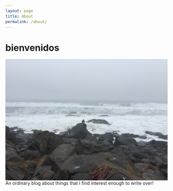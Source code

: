 ```yaml
---
layout: page
title: About
permalink: /about/
---
```

# bienvenidos <br>
<img src="/assets/img/chile.JPG" style="display:block;margin-left:auto;margin-right:auto;" />
An ordinary blog about things that I find interest enough to write over!
